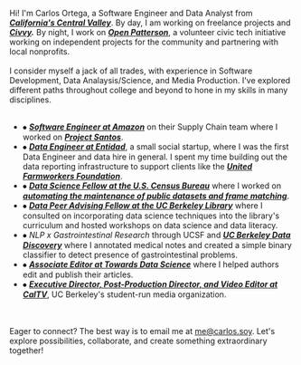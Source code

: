 Hi! I'm Carlos Ortega, a Software Engineer and Data Analyst from ***[California's Central Valley](https://en.wikipedia.org/wiki/Central_Valley_(California))***. By day, I am working on freelance projects and ***[Civvy](https://www.civvy.ai/).*** By night, I work on ***[Open Patterson](https://www.openpatterson.org/)***, a volunteer civic tech initiative working on independent projects for the community and partnering with local nonprofits.  
<br />
I consider myself a jack of all trades, with experience in Software Development, Data Analaysis/Science, and Media Production. I've explored different paths throughout college and beyond to hone in my skills in many disciplines.  
<br />
- ⦁ ***[Software Engineer at Amazon](https://sell.amazon.com/programs/supply-chain)*** on their Supply Chain team where I worked on ***[Project Santos](https://www.forbes.com/sites/quickerbettertech/2021/09/12/amazon-is-creating-a-pos-system-to-compete-with-shopify-and-paypaland-other-small-business-tech-news/)***.
- ⦁ ***[Data Engineer at Entidad](https://www.entidad.io/)***, a small social startup, where I was the first Data Engineer and data hire in general. I spent my time building out the data reporting infrastructure to support clients like the ***[United Farmworkers Foundation](https://www.ufwfoundation.org/)***.
- ⦁ ***[Data Science Fellow at the U.S. Census Bureau](https://blog.codingitforward.com/meet-the-2019-fellows-u-s-census-bureau-52b87c481bb1)*** where I worked on ***[automating the maintenance of public datasets and frame matching](https://github.com/codingitforward/cdfdemoday2019/blob/master/Automating_Frame_Maintenance_and_Frame_Matching.pdf)***.
- ⦁ ***[Data Peer Advising Fellow at the UC Berkeley Library](https://lib.berkeley.edu/research/teach-learn/fellows?section=2018-19-fellows)*** where I consulted on incorporating data science techniques into the library's curriculum and hosted workshops on data science and data literacy.
- ⦁ *NLP x Gastrointestinal Research* through UCSF and ***[UC Berkeley Data Discovery](https://cdss.berkeley.edu/discovery)*** where I annotated medical notes and created a simple binary classifier to detect presence of gastrointestinal problems.
- ⦁ ***[Associate Editor at Towards Data Science](https://towardsdatascience.com/)*** where I helped authors edit and publish their articles.
- ⦁ ***[Executive Director, Post-Production Director, and Video Editor at CalTV](https://caltv.berkeley.edu/)***, UC Berkeley's student-run media organization.  
<br />  
<br />
Eager to connect? The best way is to email me at <a href="mailto:me@carlos.soy" class="underline font-bold">me@carlos.soy</a>. Let's explore possibilities, collaborate, and create something extraordinary together!  
<br />
